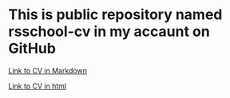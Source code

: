 # This is public repository named rsschool-cv in my accaunt on GitHub

[Link to CV in Markdown](https://iamserje.github.io/rsschool-cv/cv)

[Link to CV in html](https://iamserje.github.io/rsschool-cv/)
